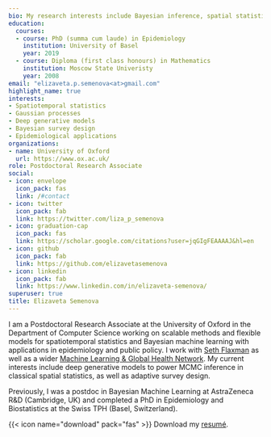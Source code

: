 ```yaml
---
bio: My research interests include Bayesian inference, spatial statistics and epidemiology.
education:
  courses:
  - course: PhD (summa cum laude) in Epidemiology 
    institution: University of Basel
    year: 2019
  - course: Diploma (first class honours) in Mathematics
    institution: Moscow State Univeristy
    year: 2008
email: "elizaveta.p.semenova<at>gmail.com"
highlight_name: true
interests:
- Spatiotemporal statistics
- Gaussian processes
- Deep generative models
- Bayesian survey design
- Epidemiological applications
organizations:
- name: University of Oxford
  url: https://www.ox.ac.uk/
role: Postdoctoral Research Associate
social:
- icon: envelope
  icon_pack: fas
  link: /#contact
- icon: twitter
  icon_pack: fab
  link: https://twitter.com/liza_p_semenova
- icon: graduation-cap
  icon_pack: fas
  link: https://scholar.google.com/citations?user=jqGIgFEAAAAJ&hl=en
- icon: github
  icon_pack: fab
  link: https://github.com/elizavetasemenova
- icon: linkedin
  icon_pack: fab
  link: https://www.linkedin.com/in/elizaveta-semenova/
superuser: true
title: Elizaveta Semenova
---
```


I am a Postdoctoral Research Associate at the University of Oxford in the Department of Computer Science working on scalable methods and flexible models for spatiotemporal statistics and Bayesian machine learning with applications in epidemiology and public policy. I work with [Seth Flaxman](https://mlgh.net/author/seth-flaxman/) as well as a wider [Machine Learning & Global Health Network](https://mlgh.net/author/seth-flaxman/).  My current interests include deep generative models to power MCMC inference in classical spatial statistics, as well as adaptive survey design.

Previously, I was a postdoc in Bayesian Machine Learning at AstraZeneca R&D (Cambridge, UK) and completed a PhD in Epidemiology and Biostatistics at the Swiss TPH (Basel, Switzerland).


{{< icon name="download" pack="fas" >}} Download my [resumé](uploads/resume.pdf).
